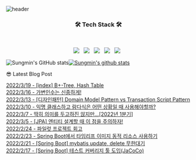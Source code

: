 

![header](https://capsule-render.vercel.app/api?type=waving&color=gradient&height=300&section=header&text=Sungmin_github😀&fontSize=70)

<h3 align="center"><b>🛠 Tech Stack 🛠</b></h3>
</br>
<p align="center">
<img src="https://img.shields.io/badge/JavaScript-F7DF1E?style=flat-square&logo=JavaScript&logoColor=white"/></a> &nbsp
<img src="https://img.shields.io/badge/Node.js-339933?style=flat-square&logo=Node.js&logoColor=white"/></a> &nbsp
<!-- <img src="https://img.shields.io/badge/Android-3DDC84?style=flat-square&logo=Android&logoColor=white"/></a> &nbsp -->
<img src="https://img.shields.io/badge/MongoDB-47A248?style=flat-square&logo=MongoDB&logoColor=white"/></a> &nbsp 
<img src="https://img.shields.io/badge/MySQL-4479A1?style=flat-square&logo=MySQL&logoColor=white"/></a> &nbsp 
<img src="https://img.shields.io/badge/Amazon AWS-232F3E?style=flat-square&logo=Amazon%20AWS&logoColor=white"/></a> &nbsp </p>


![Sungmin's GitHub stats](https://github-readme-stats.vercel.app/api?username=sungmin69355&show_icons=true&theme=radical)[![Sungmin's github stats](https://github-readme-stats.vercel.app/api/top-langs/?username=sungmin69355&show_icons=true&hide_border=true&title_color=004386&icon_color=004386&layout=compact)](https://github.com/sungmin69355)

😎 Latest Blog Post

[2022/3/19 - [index] B+-Tree, Hash Table](https://applepick.tistory.com/155) <br>
[2022/3/16 - 가변인수는 신중하게!](https://applepick.tistory.com/154) <br>
[2022/3/13 - [디자인패턴] Domain Model Pattern vs Transaction Script Pattern](https://applepick.tistory.com/153) <br>
[2022/3/10 - 익명 클래스하고 람다식은 어떤 상황일 때 사용해야할까?](https://applepick.tistory.com/152) <br>
[2022/3/7 - 딱히 의미를 두고하진 않지만...[2022년 1분기]](https://applepick.tistory.com/151) <br>
[2022/3/5 - [JPA] 엔티티 설계할 때 이 점을 주의하자!](https://applepick.tistory.com/150) <br>
[2022/2/24 - 파일럿 프로젝트 회고](https://applepick.tistory.com/149) <br>
[2022/2/23 - Spring Boot에서 타임리프 이미지 동적 리소스 사용하기](https://applepick.tistory.com/148) <br>
[2022/2/21 - [Spring Boot] mybatis update, delete 무한대기](https://applepick.tistory.com/147) <br>
[2022/2/17 - [Spring Boot] 테스트 커버리지 툴 도입(JaCoCo)](https://applepick.tistory.com/146) <br>
